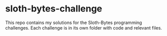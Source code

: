 # sloth-bytes-challenge
This repo contains my solutions for the Sloth-Bytes programming challenges. Each challenge is in its own folder with code and relevant files.
